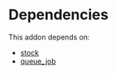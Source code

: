 # Dependencies

This addon depends on:

- [stock](https://github.com/bringout/oca-ocb-warehouse/tree/a20991bbfdc7baa6dc44c859c38e8a739915edf9/odoo-bringout-oca-ocb-stock)
- [queue_job](https://github.com/bringout/oca-technical)
